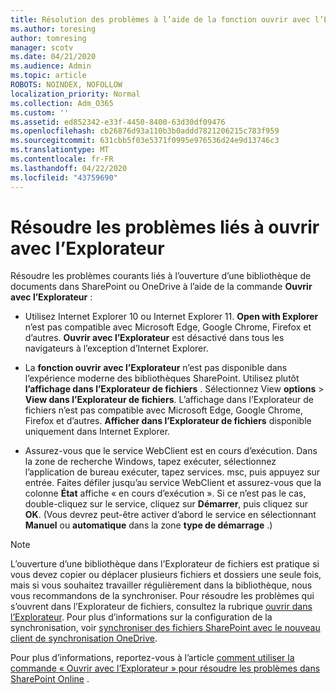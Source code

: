 ```yaml
---
title: Résolution des problèmes à l’aide de la fonction ouvrir avec l’Explorateur
ms.author: toresing
author: tomresing
manager: scotv
ms.date: 04/21/2020
ms.audience: Admin
ms.topic: article
ROBOTS: NOINDEX, NOFOLLOW
localization_priority: Normal
ms.collection: Adm_O365
ms.custom: ''
ms.assetid: ed852342-e33f-4450-8400-63d30df09476
ms.openlocfilehash: cb26876d93a110b3b0addd7821206215c783f959
ms.sourcegitcommit: 631cbb5f03e5371f0995e976536d24e9d13746c3
ms.translationtype: MT
ms.contentlocale: fr-FR
ms.lasthandoff: 04/22/2020
ms.locfileid: "43759690"
---
```

# <a name="fix-problems-with-open-with-explorer"></a>Résoudre les problèmes liés à ouvrir avec l’Explorateur

Résoudre les problèmes courants liés à l’ouverture d’une bibliothèque de documents dans SharePoint ou OneDrive à l’aide de la commande **Ouvrir avec l’Explorateur** : 
  
- Utilisez Internet Explorer 10 ou Internet Explorer 11. **Open with Explorer** n’est pas compatible avec Microsoft Edge, Google Chrome, Firefox et d’autres. **Ouvrir avec l’Explorateur** est désactivé dans tous les navigateurs à l’exception d’Internet Explorer. 
    
- La **fonction ouvrir avec l’Explorateur** n’est pas disponible dans l’expérience moderne des bibliothèques SharePoint. Utilisez plutôt **l’affichage dans l’Explorateur de fichiers** . Sélectionnez View **options** \> **View dans l’Explorateur de fichiers**. L’affichage dans l’Explorateur de fichiers n’est pas compatible avec Microsoft Edge, Google Chrome, Firefox et d’autres. **Afficher dans l’Explorateur de fichiers** disponible uniquement dans Internet Explorer. 
    
- Assurez-vous que le service WebClient est en cours d’exécution. Dans la zone de recherche Windows, tapez exécuter, sélectionnez l’application de bureau exécuter, tapez services. msc, puis appuyez sur entrée. Faites défiler jusqu’au service WebClient et assurez-vous que la colonne **État** affiche « en cours d’exécution ». Si ce n’est pas le cas, double-cliquez sur le service, cliquez sur **Démarrer**, puis cliquez sur **OK**. (Vous devrez peut-être activer d’abord le service en sélectionnant **Manuel** ou **automatique** dans la zone **type de démarrage** .) 
    
> [!NOTE]
> L’ouverture d’une bibliothèque dans l’Explorateur de fichiers est pratique si vous devez copier ou déplacer plusieurs fichiers et dossiers une seule fois, mais si vous souhaitez travailler régulièrement dans la bibliothèque, nous vous recommandons de la synchroniser. Pour résoudre les problèmes qui s’ouvrent dans l’Explorateur de fichiers, consultez la rubrique [ouvrir dans l’Explorateur](https://go.microsoft.com/fwlink/?linkid=871665). Pour plus d’informations sur la configuration de la synchronisation, voir [synchroniser des fichiers SharePoint avec le nouveau client de synchronisation OneDrive](https://go.microsoft.com/fwlink/?linkid=871666).
  
Pour plus d’informations, reportez-vous à l’article [comment utiliser la commande « Ouvrir avec l’Explorateur » pour résoudre les problèmes dans SharePoint Online](https://docs.microsoft.com/sharepoint/support/lists-and-libraries/troubleshoot-issues-using-open-with-explorer) . 
  

